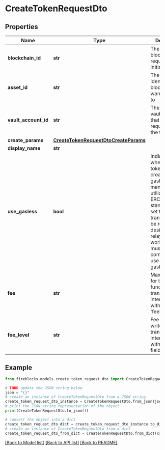 # CreateTokenRequestDto


## Properties

Name | Type | Description | Notes
------------ | ------------- | ------------- | -------------
**blockchain_id** | **str** | The id of the blockchain the request was initiated on | [optional] 
**asset_id** | **str** | The base asset identifier of the blockchain you want to deploy to | [optional] 
**vault_account_id** | **str** | The id of the vault account that initiated the request to issue the token | 
**create_params** | [**CreateTokenRequestDtoCreateParams**](CreateTokenRequestDtoCreateParams.md) |  | 
**display_name** | **str** |  | [optional] 
**use_gasless** | **bool** | Indicates whether the token should be created in a gasless manner, utilizing the ERC-2771 standard. When set to true, the transaction will be relayed by a designated relayer. The workspace must be configured to use Fireblocks gasless relay. | [optional] 
**fee** | **str** | Max fee amount for the write function transaction. interchangeable with the &#39;feeLevel&#39; field | [optional] 
**fee_level** | **str** | Fee level for the write function transaction. interchangeable with the &#39;fee&#39; field | [optional] 

## Example

```python
from fireblocks.models.create_token_request_dto import CreateTokenRequestDto

# TODO update the JSON string below
json = "{}"
# create an instance of CreateTokenRequestDto from a JSON string
create_token_request_dto_instance = CreateTokenRequestDto.from_json(json)
# print the JSON string representation of the object
print(CreateTokenRequestDto.to_json())

# convert the object into a dict
create_token_request_dto_dict = create_token_request_dto_instance.to_dict()
# create an instance of CreateTokenRequestDto from a dict
create_token_request_dto_from_dict = CreateTokenRequestDto.from_dict(create_token_request_dto_dict)
```
[[Back to Model list]](../README.md#documentation-for-models) [[Back to API list]](../README.md#documentation-for-api-endpoints) [[Back to README]](../README.md)


